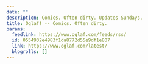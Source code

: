 ```yaml
---
date: ""
description: Comics. Often dirty. Updates Sundays.
title: Oglaf! -- Comics. Often dirty.
params:
  feedlink: https://www.oglaf.com/feeds/rss/
  id: 0554932e4983f1da8772d55e9df1e807
  link: https://www.oglaf.com/latest/
  blogrolls: []
---
```


